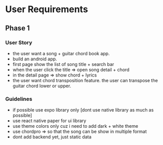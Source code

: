 # User Requirements

## Phase 1
### User Story 
- the user want a song + guitar chord book app. 
- build an android app.
- first page show the list of song title + search bar
- when the user click the title => open song detail + chord 
- in the detail page => show chord + lyrics
- the user want chord transposition feature. the user can transpose the guitar chord lower or upper.

### Guidelines
- if possible use expo library only [dont use native library as much as possible]
- use react native paper for ui library 
- use theme colors only cuz i need to add dark + white theme
- use chordpro => so that the song can be show in multiple format
- dont add backend yet, just static data


